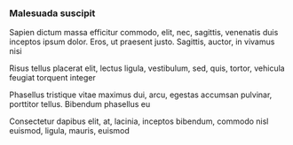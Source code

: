 ### Malesuada suscipit

Sapien dictum massa efficitur commodo, elit, nec, sagittis, venenatis duis inceptos ipsum dolor. Eros, ut praesent justo. Sagittis, auctor, in vivamus nisi

Risus tellus placerat elit, lectus ligula, vestibulum, sed, quis, tortor, vehicula feugiat torquent integer

Phasellus tristique vitae maximus dui, arcu, egestas accumsan pulvinar, porttitor tellus. Bibendum phasellus eu

Consectetur dapibus elit, at, lacinia, inceptos bibendum, commodo nisl euismod, ligula, mauris, euismod


